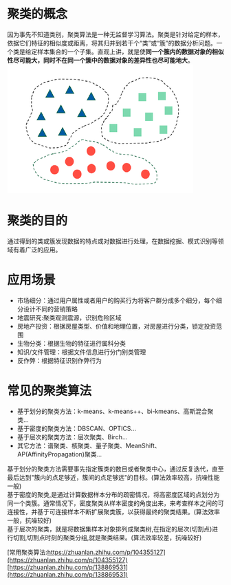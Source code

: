# 聚类的概念  
因为事先不知道类别，聚类算法是一种无监督学习算法。聚类是针对给定的样本，依据它们特征的相似度或距离，将其归并到若干个“类”或“簇”的数据分析问题。一个类是给定样本集合的一个子集。直观上讲，就是使**同一个簇内的数据对象的相似性尽可能大，同时不在同一个簇中的数据对象的差异性也尽可能地大**。     
![](image/image.png)   

# 聚类的目的
通过得到的类或簇发现数据的特点或对数据进行处理，在数据挖掘、模式识别等领域有着广泛的应用。   
# 应用场景  

* 市场细分：通过用户属性或者用户的购买行为将客户群分成多个细分，每个细分设计不同的营销策略
* 地震研究:聚类观测震源，识别危险区域
* 房地产投资：根据房屋类型、价值和地理位置，对房屋进行分类，锁定投资范围
* 生物分类：根据生物的特征进行属科分类
* 知识/文件管理：根据文件信息进行分门别类管理
* 反作弊：根据特征识别作弊行为

# 常见的聚类算法

* 基于划分的聚类方法：k-means、k-means++、bi-kmeans、高斯混合聚类...    
* 基于密度的聚类方法：DBSCAN、OPTICS...   
* 基于层次的聚类方法：层次聚类、Birch...    
* 其它方法：谱聚类、核聚类、量子聚类、MeanShift、AP(AffinityPropagation)聚类...   

基于划分的聚类方法需要事先指定簇类的数目或者聚类中心，通过反复迭代，直至最后达到"簇内的点足够近，簇间的点足够远"的目标。(算法效率较高，抗噪性能一般)                   
基于密度的聚类,是通过计算数据样本分布的疏密情况，将高密度区域的点划分为同一个类簇。通常情况下，密度聚类从样本密度的角度出来，来考查样本之间的可连接性，并基于可连接样本不断扩展聚类簇，以获得最终的聚类结果。(算法效率一般，抗噪较好)       
基于层次的聚类，就是将数据集样本对象排列成聚类树,在指定的层次(切割点)进行切割,切割点时刻的聚类分组,就是聚类结果。(算法效率较差，抗噪较好)        

[常用聚类算法:https://zhuanlan.zhihu.com/p/104355127](https://zhuanlan.zhihu.com/p/104355127)    
[https://zhuanlan.zhihu.com/p/138869531](https://zhuanlan.zhihu.com/p/138869531)